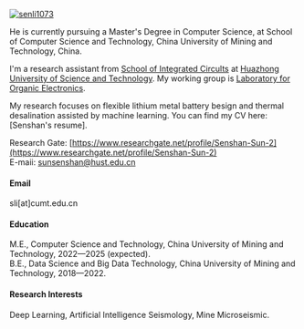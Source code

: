

[![senli1073](https://img.shields.io/badge/senli1073-github-blue?logo=github)](https://github.com/senli1073)

He is currently pursuing a Master's Degree in Computer Science, at School of Computer Science and Technology, China University of Mining and Technology, China.

I'm a research assistant from [School of Integrated Circults](https://ic.hust.edu.cn/) at [Huazhong University of Science and Technology](https://www.hust.edu.cn/). My working group is [Laboratory for Organic Electronics](http://flexbatt.oei.hust.edu.cn/index.htm).

My research focuses on flexible lithium metal battery besign and thermal desalination assisted by machine learning. You can find my CV here: [Senshan's resume].

Research Gate: [https://www.researchgate.net/profile/Senshan-Sun-2](https://www.researchgate.net/profile/Senshan-Sun-2)  
E-maii: [sunsenshan@hust.edu.cn](mailto:sunsenshan@hust.edu.cn)

#### Email
sli[at]cumt.edu.cn

#### Education
M.E., Computer Science and Technology, China University of Mining and Technology, 2022—2025 (expected).\
B.E., Data Science and Big Data Technology, China University of Mining and Technology, 2018—2022.

#### Research Interests
Deep Learning, Artificial Intelligence Seismology, Mine Microseismic.

